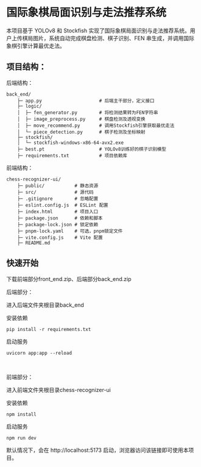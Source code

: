# 国际象棋局面识别与走法推荐系统

本项目基于 YOLOv8 和 Stockfish 实现了国际象棋局面识别与走法推荐系统。用户上传棋局图片，系统自动完成棋盘检测、棋子识别、FEN 串生成，并调用国际象棋引擎计算最优走法。

## 项目结构：

后端结构：<br>
```
back_end/
    ├─ app.py                     # 后端主干部分，定义接口
    ├─ logic/
    │  ├─ fen_generator.py        # 将检测结果转为FEN字符串
    │  ├─ image_preprocess.py     # 棋盘检测及透视变换
    │  ├─ move_recommend.py       # 调用Stockfish引擎获取最优走法
    │  └─ piece_detection.py      # 棋子检测及坐标映射
    ├─ stockfish/
    │  └─ stockfish-windows-x86-64-avx2.exe
    ├─ best.pt                    # YOLOv8训练好的棋子识别模型
    ├─ requirements.txt           # 项目依赖库

```
    
前端结构：<br>
```
chess-recognizer-ui/
    ├─ public/           # 静态资源
    ├─ src/              # 源代码
    ├─ .gitignore        # 忽略配置
    ├─ eslint.config.js  # ESLint 配置
    ├─ index.html        # 项目入口
    ├─ package.json      # 依赖和脚本
    ├─ package-lock.json # 锁定依赖
    ├─ pnpm-lock.yaml    # 可选，pnpm锁定文件
    ├─ vite.config.js    # Vite 配置
    ├─ README.md        
```


## 快速开始

下载前端部分front_end.zip、后端部分back_end.zip<br>

后端部分：<br>

进入后端文件夹根目录back_end<br>

安装依赖<br>

`pip install -r requirements.txt`

启动服务<br>

`uvicorn app:app --reload`

<br>

前端部分：<br>

进入前端文件夹根目录chess-recognizer-ui<br>

安装依赖<br>

`npm install`

启动服务<br>

`npm run dev`

默认情况下，会在 http://localhost:5173 启动，浏览器访问该链接即可使用本项目。
<!--stackedit_data:
eyJoaXN0b3J5IjpbLTEwODE4NDQ4MTRdfQ==
-->
